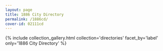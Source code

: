 ```yaml
---
layout: page
title: 1886 City Directory
permalink: /1886cd/
cover-id: 02111cd
---
```


{% include collection_gallery.html collection='directories' facet_by='label' only='1886 City Directory' %}
